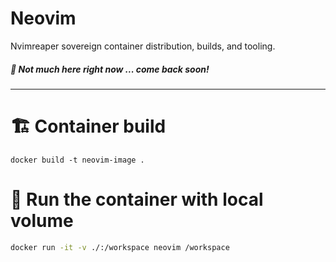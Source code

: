 # Neovim

Nvimreaper sovereign container distribution, builds, and tooling.

##### 🎺 Not much here right now ... come back soon!

---

# 🏗️ Container build

```
docker build -t neovim-image .
```

# 🪿 Run the container with local volume

```sh
docker run -it -v ./:/workspace neovim /workspace
```
